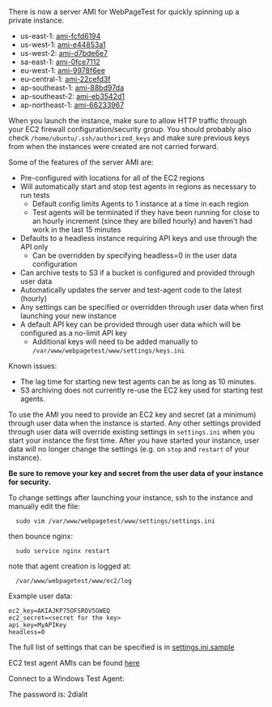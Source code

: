 There is now a server AMI for WebPageTest for quickly spinning up a private instance.

* us-east-1: [ami-fcfd6194](https://console.aws.amazon.com/ec2/v2/home?region=us-east-1#LaunchInstanceWizard:ami=ami-fcfd6194)
* us-west-1: [ami-e44853a1](https://console.aws.amazon.com/ec2/v2/home?region=us-west-1#LaunchInstanceWizard:ami=ami-e44853a1)
* us-west-2: [ami-d7bde6e7](https://console.aws.amazon.com/ec2/v2/home?region=us-west-2#LaunchInstanceWizard:ami=ami-d7bde6e7)
* sa-east-1: [ami-0fce7112](https://console.aws.amazon.com/ec2/v2/home?region=sa-east-1#LaunchInstanceWizard:ami=ami-0fce7112)
* eu-west-1: [ami-9978f6ee](https://console.aws.amazon.com/ec2/v2/home?region=eu-west-1#LaunchInstanceWizard:ami=ami-9978f6ee)
* eu-central-1: [ami-22cefd3f](https://console.aws.amazon.com/ec2/v2/home?region=eu-central-1#LaunchInstanceWizard:ami=ami-22cefd3f)
* ap-southeast-1: [ami-88bd97da](https://console.aws.amazon.com/ec2/v2/home?region=ap-southeast-1#LaunchInstanceWizard:ami=ami-88bd97da)
* ap-southeast-2: [ami-eb3542d1](https://console.aws.amazon.com/ec2/v2/home?region=ap-southeast-2#LaunchInstanceWizard:ami=ami-eb3542d1)
* ap-northeast-1: [ami-66233967](https://console.aws.amazon.com/ec2/v2/home?region=ap-northeast-1#LaunchInstanceWizard:ami=ami-66233967)

When you launch the instance, make sure to allow HTTP traffic through your EC2 firewall configuration/security group.  You should probably also check ```/home/ubuntu/.ssh/authorized_keys``` and make sure previous keys from when the instances were created are not carried forward.

Some of the features of the server AMI are:
* Pre-configured with locations for all of the EC2 regions
* Will automatically start and stop test agents in regions as necessary to run tests
    * Default config limits Agents to 1 instance at a time in each region
    * Test agents will be terminated if they have been running for close to an hourly increment (since they are billed hourly) and haven't had work in the last 15 minutes
* Defaults to a headless instance requiring API keys and use through the API only
    * Can be overridden by specifying headless=0 in the user data configuration
* Can archive tests to S3 if a bucket is configured and provided through user data
* Automatically updates the server and test-agent code to the latest (hourly)
* Any settings can be specified or overridden through user data when first launching your new instance
* A default API key can be provided through user data which will be configured as a no-limit API key
    * Additional keys will need to be added manually to ```/var/www/webpagetest/www/settings/keys.ini```

Known issues:
* The lag time for starting new test agents can be as long as 10 minutes.
* S3 archiving does not currently re-use the EC2 key used for starting test agents.

To use the AMI you need to provide an EC2 key and secret (at a minimum) through user data when the instance is started.  Any other settings provided through user data will override existing settings in ```settings.ini``` when you start your instance the first time. After you have started your instance, user data will no longer change the settings (e.g. on ```stop``` and ```restart``` of your instance).

**Be sure to remove your key and secret from the user data of your instance for security.**

To change settings after launching your instance, ssh to the instance and manually edit the file:

```
  sudo vim /var/www/webpagetest/www/settings/settings.ini
```

then bounce nginx:

```
  sudo service nginx restart
```

note that agent creation is logged at:

```
  /var/www/webpagetest/www/ec2/log
```

Example user data:

```
ec2_key=AKIAJKP75OFSROV5GWEQ
ec2_secret=<secret for the key>
api_key=MyAPIKey
headless=0
```

The full list of settings that can be specified is in [settings.ini.sample](https://github.com/catchpoint/WebPageTest/blob/master/www/settings/settings.ini.sample)

EC2 test agent AMIs can be found [here](https://github.com/catchpoint/WebPageTest.docs/blob/main/src/private-instances/ec2_agents.md)

Connect to a Windows Test Agent:

The password is: 2dialit
